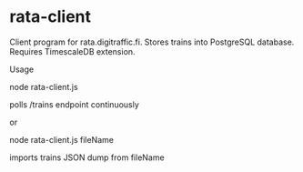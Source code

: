 # rata-client
Client program for rata.digitraffic.fi.
Stores trains into PostgreSQL database. Requires TimescaleDB extension.

Usage

node rata-client.js

polls /trains endpoint continuously

or

node rata-client.js fileName

imports trains JSON dump from fileName
